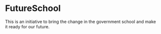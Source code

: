 # FutureSchool
This is an initiative to bring the change in the government school and make it ready for our future.
